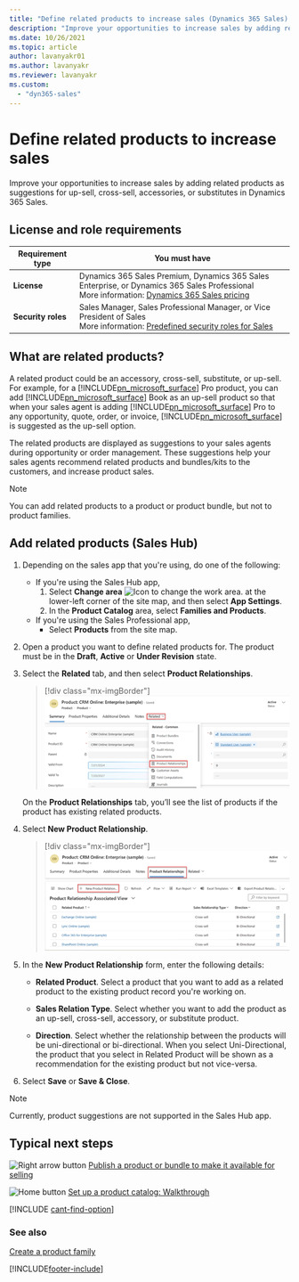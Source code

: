 ```yaml
---
title: "Define related products to increase sales (Dynamics 365 Sales) | MicrosoftDocs"
description: "Improve your opportunities to increase sales by adding related products as suggestions for up-sell, cross-sell, accessories, or substitutes in Dynamics 365 Sales."
ms.date: 10/26/2021
ms.topic: article
author: lavanyakr01
ms.author: lavanyakr
ms.reviewer: lavanyakr
ms.custom: 
  - "dyn365-sales"
---
```

# Define related products to increase sales 

Improve your opportunities to increase sales by adding related products as suggestions for up-sell, cross-sell, accessories, or substitutes in Dynamics 365 Sales.

## License and role requirements
| Requirement type | You must have |  
|-----------------------|---------|
| **License** | Dynamics 365 Sales Premium, Dynamics 365 Sales Enterprise, or Dynamics 365 Sales Professional <br>More information: [Dynamics 365 Sales pricing](https://dynamics.microsoft.com/sales/pricing/) |
| **Security roles** | Sales Manager, Sales Professional Manager, or Vice President of Sales <br> More information: [Predefined security roles for Sales](security-roles-for-sales.md)|


## What are related products?

A related product could be an accessory, cross-sell, substitute, or up-sell. For example, for a [!INCLUDE[pn_microsoft_surface](../includes/pn-microsoft-surface.md)] Pro product, you can add [!INCLUDE[pn_microsoft_surface](../includes/pn-microsoft-surface.md)] Book as an up-sell product so that when your sales agent is adding [!INCLUDE[pn_microsoft_surface](../includes/pn-microsoft-surface.md)] Pro to any opportunity, quote, order, or invoice,  [!INCLUDE[pn_microsoft_surface](../includes/pn-microsoft-surface.md)] is suggested as the up-sell option.  

 The related products are displayed as suggestions to your sales agents during opportunity or order management. These suggestions help your sales agents recommend related products and bundles/kits to the customers, and increase product sales.

> [!NOTE]
> You can add related products to a product or product bundle, but not to product families.  
  
  
## Add related products (Sales Hub)

1. Depending on the sales app that you're using, do one of the following:
 
    -  If you're using the Sales Hub app, 
        1. Select **Change area** ![Icon to change the work area.](media/change-area-icon.png "Icon to change the work area") at the lower-left corner of the site map, and then select **App Settings**. 
        1. In the **Product Catalog** area, select **Families and Products**. 
   - If you're using the Sales Professional app,
       - Select **Products** from the site map.  
  
3. Open a product you want to define related products for. The product must be in the **Draft**, **Active** or **Under Revision** state. 

4. Select the **Related** tab, and then select **Product Relationships**.

    > [!div class="mx-imgBorder"]
    > ![Relationships option on the Related tab.](media/relationships-option-in-related-tab.png "Relationships option on the Related tab")

    On the **Product Relationships** tab, you’ll see the list of products if the product has existing related products.

5. Select **New Product Relationship**. 
 
    > [!div class="mx-imgBorder"]
    > ![Add New Product Relationship button on the Relationships tab.](media/relationships-tab.png "Add New Product Relationship button on the Relationships tab")

6. In the **New Product Relationship** form, enter the following details: 

   - **Related Product**. Select a product that you want to add as a related product to the existing product record you're working on. 
    
   - **Sales Relation Type**. Select whether you want to add the product as an up-sell, cross-sell, accessory, or substitute product. 
    
   - **Direction**. Select whether the relationship between the products will be uni-directional or bi-directional. When you select Uni-Directional, the product that you select in Related Product will be shown as a recommendation for the existing product but not vice-versa. 

7. Select **Save** or **Save & Close**. 


> [!NOTE]
> 
> Currently, product suggestions are not supported in the Sales Hub app. 

  
## Typical next steps  
 ![Right arrow button](media/walkthrough-orange-right-arrow.png "Right arrow button") [Publish a product or bundle to make it available for selling](publish-product-bundle-make-available-selling.md)  
  
 ![Home button](media/walkthrough-home.png "Home button") [Set up a product catalog: Walkthrough](set-up-product-catalog-walkthrough.md)  

[!INCLUDE [cant-find-option](../includes/cant-find-option.md)]

### See also  
 [Create a product family](create-product-family.md)


[!INCLUDE[footer-include](../includes/footer-banner.md)]
